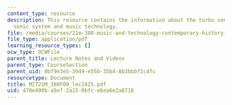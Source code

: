 ```yaml
---
content_type: resource
description: This resource contains the information about the turbo sonic whopper,
  sonic system and music technology.
file: /media/courses/21m-380-music-and-technology-contemporary-history-and-aesthetics-fall-2009/470e490ba5ef2a150bfce6ea6e2a8716_MIT21M_380F09_lec2425.pdf
file_type: application/pdf
learning_resource_types: []
ocw_type: OCWFile
parent_title: Lecture Notes and Videos
parent_type: CourseSection
parent_uid: 0bf9e3e5-3949-e55b-35b4-8b3bbbf1c4fc
resourcetype: Document
title: MIT21M_380F09_lec2425.pdf
uid: 470e490b-a5ef-2a15-0bfc-e6ea6e2a8716
---
```

